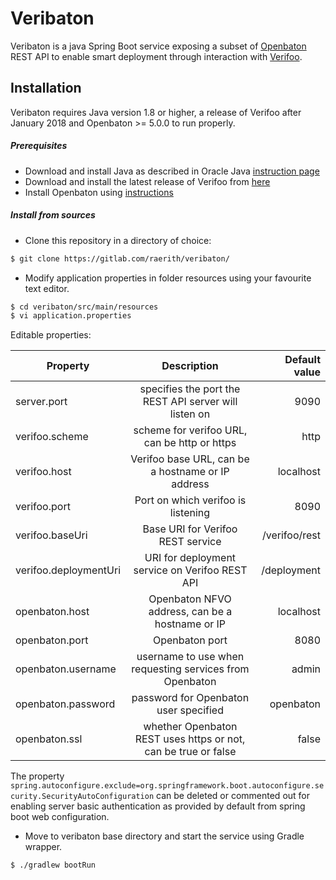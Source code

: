 # Veribaton

Veribaton is a java Spring Boot service exposing a subset of [Openbaton](http://http://openbaton.github.io/) REST API to enable smart deployment through interaction with [Verifoo](https://github.com/netgroup-polito/verifoo).

## Installation
Veribaton requires Java version 1.8 or higher, a release of Verifoo after January 2018 and Openbaton >= 5.0.0 to run properly.

##### Prerequisites
 - Download and install Java as described in Oracle Java [instruction page](https://www.java.com/en/download/help/download_options.xml)
 - Download and install the latest release of Verifoo from [here](https://github.com/netgroup-polito/verifoo)
 - Install Openbaton using [instructions](https://openbaton.github.io/documentation/nfvo-installation/)

##### Install from sources
- Clone this repository in a directory of choice:
```sh
$ git clone https://gitlab.com/raerith/veribaton/
```
- Modify application properties in folder resources using your favourite text editor.
```sh
$ cd veribaton/src/main/resources
$ vi application.properties
```
Editable properties:

| **Property**      | Description   | Default value|
| ------------- |:-------------:| -----:|
| server.port      | specifies the port the REST API server will listen on | 9090|
| verifoo.scheme      | scheme for verifoo URL, can be http or https      |   http |
| verifoo.host | Verifoo base URL, can be a hostname or IP address      |    localhost |
| verifoo.port | Port on which verifoo is listening | 8090 |
| verifoo.baseUri | Base URI for Verifoo REST service | /verifoo/rest |
| verifoo.deploymentUri | URI for deployment service on Verifoo REST API | /deployment |
| openbaton.host | Openbaton NFVO address, can be a hostname or IP | localhost |
| openbaton.port | Openbaton port | 8080 |
| openbaton.username | username to use when requesting services from Openbaton | admin|
| openbaton.password | password for Openbaton user specified | openbaton |
| openbaton.ssl | whether Openbaton REST uses https or not, can be true or false | false|

The property `spring.autoconfigure.exclude=org.springframework.boot.autoconfigure.security.SecurityAutoConfiguration` can be deleted or commented out for enabling server basic authentication as provided by default from spring boot web configuration.

- Move to veribaton base directory and start the service using Gradle wrapper.
```sh
$ ./gradlew bootRun
```
